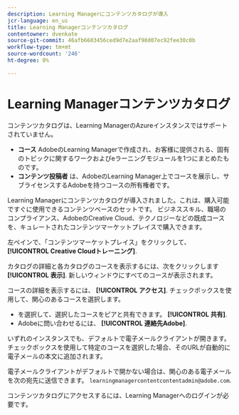 ```yaml
---
description: Learning Managerにコンテンツカタログが導入
jcr-language: en_us
title: Learning Managerコンテンツカタログ
contentowner: dvenkate
source-git-commit: 46afb6603456ced9d7e2aaf98d07ec92fee30c0b
workflow-type: tm+mt
source-wordcount: '246'
ht-degree: 0%

---
```




# Learning Managerコンテンツカタログ

<!--Learning Manager introduces Content Catalog-->

コンテンツカタログは、Learning ManagerのAzureインスタンスではサポートされていません。

* **コース** AdobeのLearning Managerで作成され、お客様に提供される、固有のトピックに関するワークおよびeラーニングモジュールを1つにまとめたものです。
* **コンテンツ投稿者** は、AdobeのLearning Manager上でコースを展示し、サブライセンスするAdobeを持つコースの所有権者です。

Learning Managerにコンテンツカタログが導入されました。これは、購入可能ですぐに使用できるコンテンツベースのセットです。 ビジネススキル、職場のコンプライアンス、AdobeのCreative Cloud、テクノロジーなどの既成コースを、キュレートされたコンテンツマーケットプレイスで購入できます。

左ペインで、「コンテンツマーケットプレイス」をクリックして、 **[!UICONTROL Creative Cloudトレーニング]**.

<!--![](assets/content-catalog.png)-->

カタログの詳細と各カタログのコースを表示するには、次をクリックします **[!UICONTROL 表示]**. 新しいウィンドウにすべてのコースが表示されます。

<!--![](assets/course-details.png)-->

コースの詳細を表示するには、 **[!UICONTROL アクセス]**. チェックボックスを使用して、関心のあるコースを選択します。

* を選択して、選択したコースをピアと共有できます。  **[!UICONTROL 共有]**.
* Adobeに問い合わせるには、  **[!UICONTROL 連絡先Adobe]**.

<!--![](assets/course-details.png)-->

いずれのインスタンスでも、デフォルトで電子メールクライアントが開きます。 チェックボックスを使用して特定のコースを選択した場合、そのURLが自動的に電子メールの本文に追加されます。

電子メールクライアントがデフォルトで開かない場合は、関心のある電子メールを次の宛先に送信できます。 `learningmanagercontentcontentadmin@adobe.com`.

コンテンツカタログにアクセスするには、Learning Managerへのログインが必要です。
